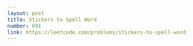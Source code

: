 ```yaml
---
layout: post
title: Stickers to Spell Word
number: 691
link: https://leetcode.com/problems/stickers-to-spell-word
---
```


